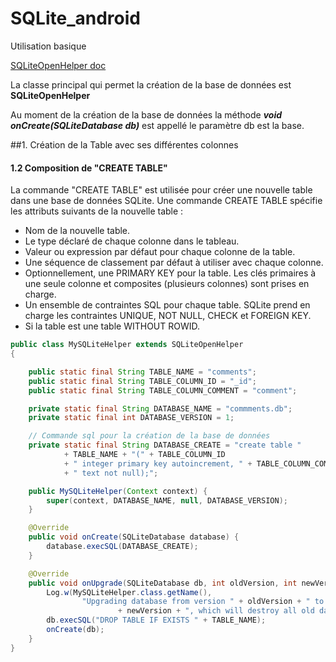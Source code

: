 # SQLite_android
Utilisation basique

[SQLiteOpenHelper doc](https://developer.android.com/reference/android/database/sqlite/SQLiteOpenHelper.html#)


La classe principal qui permet la création de la base de données est **SQLiteOpenHelper**

Au moment de la création de la base de données la méthode _**void onCreate(SQLiteDatabase db)**_ est appellé le paramètre db est la base.

##1. Création de la Table avec ses différentes colonnes 

#### 1.2 Composition de "CREATE TABLE"

La commande "CREATE TABLE" est utilisée pour créer une nouvelle table dans une base de données SQLite. Une commande CREATE TABLE spécifie les attributs suivants de la nouvelle table :

* Nom de la nouvelle table.
* Le type déclaré de chaque colonne dans le tableau.
* Valeur ou expression par défaut pour chaque colonne de la table.
* Une séquence de classement par défaut à utiliser avec chaque colonne.
* Optionnellement, une PRIMARY KEY pour la table. Les clés primaires à une seule colonne et composites (plusieurs colonnes) sont prises en charge.
* Un ensemble de contraintes SQL pour chaque table. SQLite prend en charge les contraintes UNIQUE, NOT NULL, CHECK et FOREIGN KEY.
*  Si la table est une table WITHOUT ROWID.


```java
public class MySQLiteHelper extends SQLiteOpenHelper
{

    public static final String TABLE_NAME = "comments";
    public static final String TABLE_COLUMN_ID = "_id";
    public static final String TABLE_COLUMN_COMMENT = "comment";

    private static final String DATABASE_NAME = "commments.db";
    private static final int DATABASE_VERSION = 1;

    // Commande sql pour la création de la base de données
    private static final String DATABASE_CREATE = "create table "
            + TABLE_NAME + "(" + TABLE_COLUMN_ID
            + " integer primary key autoincrement, " + TABLE_COLUMN_COMMENT
            + " text not null);";

    public MySQLiteHelper(Context context) {
        super(context, DATABASE_NAME, null, DATABASE_VERSION);
    }

    @Override
    public void onCreate(SQLiteDatabase database) {
        database.execSQL(DATABASE_CREATE);
    }

    @Override
    public void onUpgrade(SQLiteDatabase db, int oldVersion, int newVersion) {
        Log.w(MySQLiteHelper.class.getName(),
                "Upgrading database from version " + oldVersion + " to "
                        + newVersion + ", which will destroy all old data");
        db.execSQL("DROP TABLE IF EXISTS " + TABLE_NAME);
        onCreate(db);
    }
}
```
